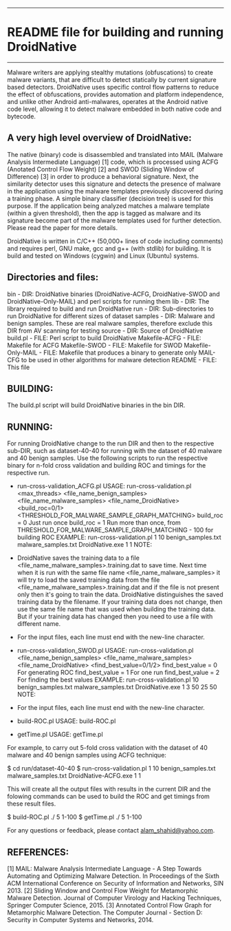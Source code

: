 ------------------------------------------------
# README file for building and running DroidNative
------------------------------------------------

Malware writers are applying stealthy mutations (obfuscations) to create malware variants, that are difficult to detect statically by current signature based detectors. DroidNative uses specific control flow patterns to reduce the effect of obfuscations, provides automation and platform independence, and unlike other Android anti-malwares, operates at the Android native code level, allowing it to detect malware embedded in both native code and bytecode.

## A very high level overview of DroidNative:

The native (binary) code is disassembled and translated into MAIL (Malware Analysis Intermediate Language) [1] code, which is processed using ACFG (Anotated Control Flow Weight) [2] and SWOD (Sliding Window of Difference) [3] in order to produce a behavioral signature.  Next, the similarity detector uses this signature and detects the presence of malware in the application using the malware templates previously discovered during a training phase. A simple binary classifier (decision tree) is used for this purpose. If the application being analyzed matches a malware template (within a given threshold), then the app is tagged as malware and its signature become part of the malware templates used for further detection. Please read the paper for more details.

DroidNative is written in C/C++ (50,000+ lines of code including comments) and requires perl, GNU make, gcc and g++ (with stdlib) for building. It is build and tested on Windows (cygwin) and Linux (Ubuntu) systems.


## Directories and files:

bin                - DIR:  DroidNative binaries (DroidNative-ACFG, DroidNative-SWOD and DroidNative-Only-MAIL) and perl scripts for running them
lib                - DIR:  The library required to build and run DroidNative
run                - DIR:  Sub-directories to run DroidNative for different sizes of dataset
samples            - DIR:  Malware and benign samples. These are real malware samples, therefore exclude this DIR from AV scanning for testing
source             - DIR:  Source of DroidNative
build.pl           - FILE: Perl script to build DroidNative
Makefile-ACFG      - FILE: Makefile for ACFG
Makefile-SWOD      - FILE: Makefile for SWOD
Makefile-Only-MAIL - FILE: Makefile that produces a binary to generate only MAIL-CFG to be used in other algorithms for malware detection
README             - FILE: This file


## BUILDING:

The build.pl script will build DroidNative binaries in the bin DIR.


## RUNNING:

For running DroidNative change to the run DIR and then to the respective sub-DIR, such as dataset-40-40 for running with the dataset of 40 malware and 40 benign samples. Use the following scripts to run the respective binary for n-fold cross validation and building ROC and timings for the respective run.

- run-cross-validation_ACFG.pl
USAGE:
run-cross-validation.pl <max_threads> <n> <file_name_benign_samples> <file_name_malware_samples> <file_name_DroidNative> <build_roc=0/1> <THRESHOLD_FOR_MALWARE_SAMPLE_GRAPH_MATCHING>
build_roc = 0 Just run once
build_roc = 1 Run more than once, from THRESHOLD_FOR_MALWARE_SAMPLE_GRAPH_MATCHING - 100 for building ROC
EXAMPLE:
run-cross-validation.pl 1 10 benign_samples.txt malware_samples.txt DroidNative.exe 1 1
NOTE:
- DroidNative saves the training data to a file <file_name_malware_samples>.training.dat to save time. Next time when it is run with the same file name <file_name_malware_samples> it will try to load the saved training data from the file <file_name_malware_samples>.training.dat and if the file is not present only then it's going to train the data. DroidNative distinguishes the saved training data by the filename. If your training data does not change, then use the same file name that was used when building the training data. But if your training data has changed then you need to use a file with different name.
- For the input files, each line must end with the new-line character.

- run-cross-validation_SWOD.pl
USAGE:
run-cross-validation.pl <n> <file_name_benign_samples> <file_name_malware_samples> <file_name_DroidNative> <find_best_value=0/1/2> <VWOD> <HWOD> <VSD> <HSD>
find_best_value = 0 For generating ROC
find_best_value = 1 For one run
find_best_value = 2 For finding the best values
EXAMPLE:
run-cross-validation.pl 10 benign_samples.txt malware_samples.txt DroidNative.exe 1 3 50 25 50
NOTE:
- For the input files, each line must end with the new-line character.

- build-ROC.pl
USAGE:
build-ROC.pl <path to result files> <n> <range>

- getTime.pl
USAGE:
getTime.pl <path to result files> <n> <range>

For example, to carry out 5-fold cross validation with the dataset of 40 malware and 40 benign samples using ACFG technique:

$ cd run/dataset-40-40
$ run-cross-validation.pl 1 10 benign_samples.txt malware_samples.txt DroidNative-ACFG.exe 1 1

This will create all the output files with results in the current DIR and the folowing commands can be used to build the ROC and get timings from these result files.

$ build-ROC.pl ./ 5 1-100
$ getTime.pl ./ 5 1-100

For any questions or feedback, please contact alam_shahid@yahoo.com.


## REFERENCES:
[1] MAIL: Malware Analysis Intermediate Language - A Step Towards Automating and Optimizing Malware Detection. In Proceedings of the Sixth ACM International Conference on Security of Information and Networks, SIN 2013.
[2] Sliding Window and Control Flow Weight for Metamorphic Malware Detection. Journal of Computer Virology and Hacking Techniques, Springer Computer Science, 2015.
[3] Annotated Control Flow Graph for Metamorphic Malware Detection. The Computer Journal - Section D: Security in Computer Systems and Networks, 2014.
